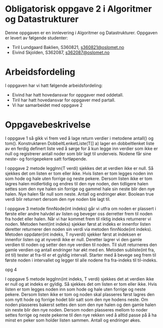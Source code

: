 # Obligatorisk oppgave 2 i Algoritmer og Datastrukturer

Denne oppgaven er en innlevering i Algoritmer og Datastrukturer. 
Oppgaven er levert av følgende studenter:
* Tiril Lundgaard Baklien, S360821, s360821@oslomet.no
* Eivind Skjolden, S362087, s362087@oslomet.no

# Arbeidsfordeling

I oppgaven har vi hatt følgende arbeidsfordeling:
* Eivind har hatt hovedansvar for oppgaver med oddetall. 
* Tiril har hatt hovedansvar for oppgaver med partall.
* Vi har samarbeidet med oppgave 2

# Oppgavebeskrivelse

I oppgave 1 så gikk vi frem ved å lage return verdier i metodene antall() og tom().
Konstruktøren DobbeltLenketListe(T[] a) lager en dobbeltlenket liste av en ferdig 
definert liste ved å sørge for å kun legge inn verdier som ikke er null og
registrerer antall noder som blir lagt til underveis. Nodene får sine neste- og
forrigepekere satt fortløpende.

I oppgave 2 metode leggInn(T verdi) sjekkes det at verdien ikke er null. Så sjekkes
det om listen er tom eller ikke. Hvis listen er tom legges noden inn som
hode og hale uten forrige og neste pekere. Dersom listen ikke er tom lagres halen
midlertidig og endres til den nye noden, den tidligere halen settes som den nye halen
sin forrige og gammel hale sin neste blir den nye halen. Nye halen får null som neste.
Antall og endringer øker. Boolean true verdi blir returnert dersom den nye noden ble
lagt til.

I oppgave 3 metode finnNode(int indeks) går vi utfra om noden er plassert i første
eller andre halvdel av listen og beveger oss derretter frem til noden fra hodet
eller halen. Når vi har kommet frem til riktig indeks returnerer vi noden.
Metoden hent(int indeks) sjekker først at indeks er innenfor listen deretter 
returnerer den noden sin verdi via metoden finnNode(int indeks).
Metoden oppdater(int indeks, T nyverdi) sjekker først at indeksen er innenfor listen
og at nyverdi ikke er null. Deretter lagrer vi den gamle verdien til noden og 
setter den nye verdien til noden. Til slutt returneres den gamle verdien og antall 
endringer har økt med en.
Metoden subliste(int fra, int til) tester at fra-til er et gyldig intervall. Starter
med å bevege seg frem til første noden i intervallet og legger til alle nodene fra
fra-indeks til til-indeks.

opg 4

I oppgave 5 metode leggInn(int indeks, T verdi) sjekkes det at verdien ikke er null
og at indeks er gyldig. Så sjekkes det om listen er tom eller ikke. Hvis listen er
tom legges noden inn som hode og hale uten forrige og neste pekere. Dersom listen
ikke er tom og noden skal plasseres først lagres den som nytt hode og forrige 
hodet blir satt som den nye hodens neste. Om noden plasseres bakerst settes den som
den nye halen og den gamle halen sin neste blir den nye noden. Dersom noden plasseres
mellom to noder settes forrige og neste pekerne til den nye rekken ved å alltid
passe på å ha minst en peker som holder listen sammen. Antall og endringer økes.